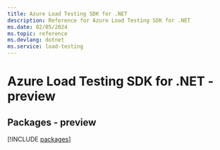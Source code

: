 ```yaml
---
title: Azure Load Testing SDK for .NET
description: Reference for Azure Load Testing SDK for .NET
ms.date: 02/05/2024
ms.topic: reference
ms.devlang: dotnet
ms.service: load-testing
---
```

# Azure Load Testing SDK for .NET - preview
## Packages - preview
[!INCLUDE [packages](load-testing-index.md)]